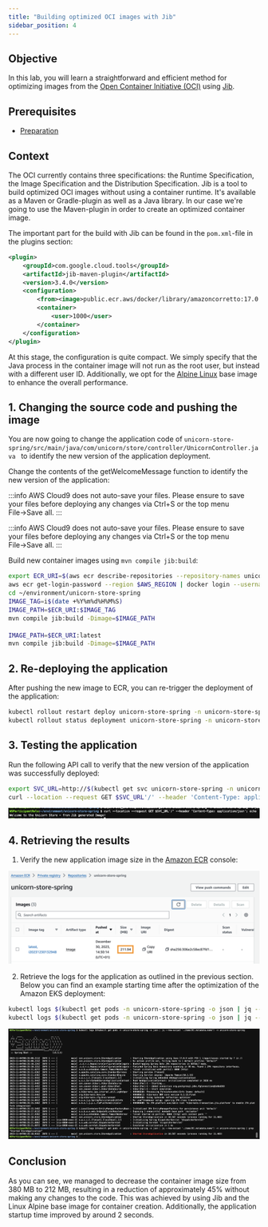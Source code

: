 ```yaml
---
title: "Building optimized OCI images with Jib"
sidebar_position: 4
---
```


## Objective

In this lab, you will learn a straightforward and efficient method for optimizing images from the [Open Container Initiative (OCI)](https://opencontainers.org/) using [Jib](https://github.com/GoogleContainerTools/jib).

## Prerequisites

- [Preparation](../../optimizations/java/baseline.md)

## Context

The OCI currently contains three specifications: the Runtime Specification, the Image Specification and the Distribution Specification. Jib is a tool to build optimized OCI images without using a container runtime. It's available as a Maven or Gradle-plugin as well as a Java library. In our case we're going to use the Maven-plugin in order to create an optimized container image.

The important part for the build with Jib can be found in the `pom.xml`-file in the plugins section:

```xml showLineNumbers
<plugin>
    <groupId>com.google.cloud.tools</groupId>
    <artifactId>jib-maven-plugin</artifactId>
    <version>3.4.0</version>
    <configuration>
        <from><image>public.ecr.aws/docker/library/amazoncorretto:17.0.9-alpine3.18</image></from>
        <container>
            <user>1000</user>
        </container>
    </configuration>
</plugin>
```

At this stage, the configuration is quite compact. We simply specify that the Java process in the container image will not run as the root user, but instead with a different user ID. Additionally, we opt for the [Alpine Linux](https://www.alpinelinux.org/) base image to enhance the overall performance.

## 1. Changing the source code and pushing the image

You are now going to change the application code of `unicorn-store-spring/src/main/java/com/unicorn/store/controller/UnicornController.java ` to identify the new version of the application deployment.

Change the contents of the getWelcomeMessage function to identify the new version of the application:

:::info
AWS Cloud9 does not auto-save your files. Please ensure to save your files before deploying any changes via Ctrl+S or the top menu File&rarr;Save all.
:::

:::info
AWS Cloud9 does not auto-save your files. Please ensure to save your files before deploying any changes via Ctrl+S or the top menu File&rarr;Save all.
:::

Build new container images using `mvn compile jib:build`:

```bash showLineNumbers
export ECR_URI=$(aws ecr describe-repositories --repository-names unicorn-store-spring | jq --raw-output '.repositories[0].repositoryUri')
aws ecr get-login-password --region $AWS_REGION | docker login --username AWS --password-stdin $ECR_URI
cd ~/environment/unicorn-store-spring
IMAGE_TAG=i$(date +%Y%m%d%H%M%S)
IMAGE_PATH=$ECR_URI:$IMAGE_TAG
mvn compile jib:build -Dimage=$IMAGE_PATH

IMAGE_PATH=$ECR_URI:latest
mvn compile jib:build -Dimage=$IMAGE_PATH
```

## 2. Re-deploying the application

After pushing the new image to ECR, you can re-trigger the deployment of the application:

```bash showLineNumbers
kubectl rollout restart deploy unicorn-store-spring -n unicorn-store-spring
kubectl rollout status deployment unicorn-store-spring -n unicorn-store-spring
```

## 3. Testing the application

Run the following API call to verify that the new version of the application was successfully deployed:

```bash showLineNumbers
export SVC_URL=http://$(kubectl get svc unicorn-store-spring -n unicorn-store-spring -o json | jq --raw-output '.status.loadBalancer.ingress[0].hostname')
curl --location --request GET $SVC_URL'/' --header 'Content-Type: application/json'; echo
```

![jib-result](./images/jib-result.png)

## 4. Retrieving the results

1. Verify the new application image size in the [Amazon ECR](https://console.aws.amazon.com/ecr/home#/) console:

![jib-ecr](./images/jib-ecr.png)

2. Retrieve the logs for the application as outlined in the previous section. Below you can find an example starting time after the optimization of the Amazon EKS deployment:

```bash showLineNumbers
kubectl logs $(kubectl get pods -n unicorn-store-spring -o json | jq --raw-output '.items[0].metadata.name') -n unicorn-store-spring
kubectl logs $(kubectl get pods -n unicorn-store-spring -o json | jq --raw-output '.items[0].metadata.name') -n unicorn-store-spring | grep "Started StoreApplication"
```

![jib-eks](./images/jib-eks.png)

## Conclusion

As you can see, we managed to decrease the container image size from 380 MB to 212 MB, resulting in a reduction of approximately 45% without making any changes to the code. This was achieved by using Jib and the Linux Alpine base image for container creation. Additionally, the application startup time improved by around 2 seconds.
